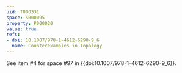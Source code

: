 ```yaml
---
uid: T000331
space: S000095
property: P000020
value: true
refs:
- doi: 10.1007/978-1-4612-6290-9_6
  name: Counterexamples in Topology
---
```


See item #4 for space #97 in {{doi:10.1007/978-1-4612-6290-9_6}}.
